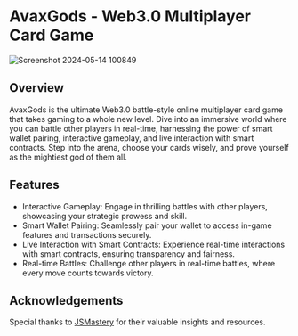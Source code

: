 # AvaxGods - Web3.0 Multiplayer Card Game

![Screenshot 2024-05-14 100849](https://github.com/thulanijoyisa/multinftgame/assets/37425032/c5113b0c-774c-4c4e-a54d-c2afc6704960)

## Overview
AvaxGods is the ultimate Web3.0 battle-style online multiplayer card game that takes gaming to a whole new level. 
Dive into an immersive world where you can battle other players in real-time, harnessing the power of smart wallet pairing, interactive gameplay, and live interaction with smart contracts.
Step into the arena, choose your cards wisely, and prove yourself as the mightiest god of them all.

## Features
- Interactive Gameplay: Engage in thrilling battles with other players, showcasing your strategic prowess and skill.
- Smart Wallet Pairing: Seamlessly pair your wallet to access in-game features and transactions securely.
- Live Interaction with Smart Contracts: Experience real-time interactions with smart contracts, ensuring transparency and fairness.
- Real-time Battles: Challenge other players in real-time battles, where every move counts towards victory.

## Acknowledgements
Special thanks to [JSMastery](https://www.jsmastery.pro) for their valuable insights and resources.
